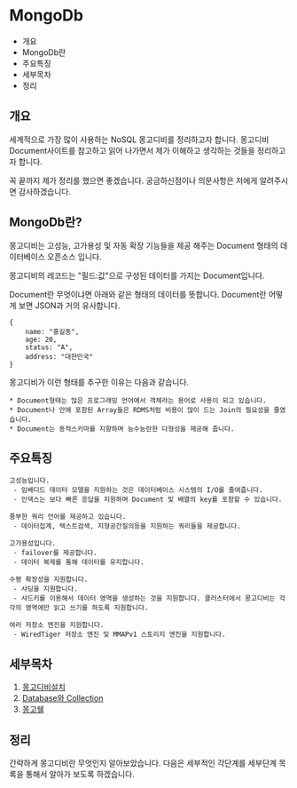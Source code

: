 # MongoDb

* 개요
* MongoDb란
* 주요특징
* 세부목차
* 정리

## 개요
세계적으로 가장 많이 사용하는 NoSQL 몽고디비를 정리하고자 합니다. 몽고디비 Document사이트를 참고하고 읽어 나가면서 제가 이해하고 생각하는 것들을 정리하고자 합니다.
 
꼭 끝까지 제가 정리를 했으면 좋겠습니다. 궁금하신점이나 의문사항은 저에게 알려주시면 감사하겠습니다.
 
## MongoDb란? 
몽고디비는 고성능, 고가용성 및 자동 확장 기능들을 제공 해주는 Document 형태의 데이터베이스 오픈소스 입니다.

몽고디비의 레코드는 "필드:값"으로 구성된 데이터를 가지는 Document입니다.

Document란 무엇이냐면 아래와 같은 형태의 데이터를 뜻합니다. Document란 어떻게 보면 JSON과 거의 유사합니다.
 
    {
        name: "홍길동",
        age: 20,
        status: "A",
        address: "대한민국"
    }
    
몽고디비가 이런 형태를 추구한 이유는 다음과 같습니다.

    * Document형태는 많은 프로그래밍 언어에서 객체라는 용어로 사용이 되고 있습니다.
    * Document나 안에 포함된 Array들은 RDMS처럼 비용이 많이 드는 Join의 필요성을 줄였습니다.
    * Document는 동적스키마를 지향하며 능수능란한 다형성을 제공해 줍니다.
 
## 주요특징

    고성능입니다.
     - 임베디드 데이터 모델을 지원하는 것은 데이터베이스 시스템의 I/O를 줄여줍니다.
     - 인덱스는 보다 빠른 응답을 지원하며 Document 및 배열의 key를 포함할 수 있습니다.
      
    풍부한 쿼리 언어를 제공하고 있습니다.
     - 데이터집계, 텍스트검색, 지형공간질의등을 지원하는 쿼리들을 제공합니다.
      
    고가용성입니다.
     - failover를 제공합니다.
     - 데이터 복제를 통해 데이터를 유지합니다.
      
    수평 확장성을 지원합니다.
     - 샤딩을 지원합니다.
     - 샤드키를 이용해서 데이터 영역을 생성하는 것을 지원합니다. 클러스터에서 몽고디비는 각각의 영역에만 읽고 쓰기를 하도록 지원합니다.
      
    여러 저장소 엔진을 지원합니다.
     - WiredTiger 저장소 엔진 및 MMAPv1 스토리지 엔진을 지원합니다.
     
## 세부목차

1. [몽고디비설치](https://github.com/agatespider/MP/tree/master/MONGODB/001)
2. [Database와 Collection](https://github.com/agatespider/MP/tree/master/MONGODB/003)
10. [몽고쉘](https://github.com/agatespider/MP/tree/master/MONGODB/002)
    
## 정리    
간략하게 몽고디비란 무엇인지 알아보았습니다. 다음은 세부적인 각단계를 세부단계 목록을 통해서 알아가
보도록 하겠습니다.
